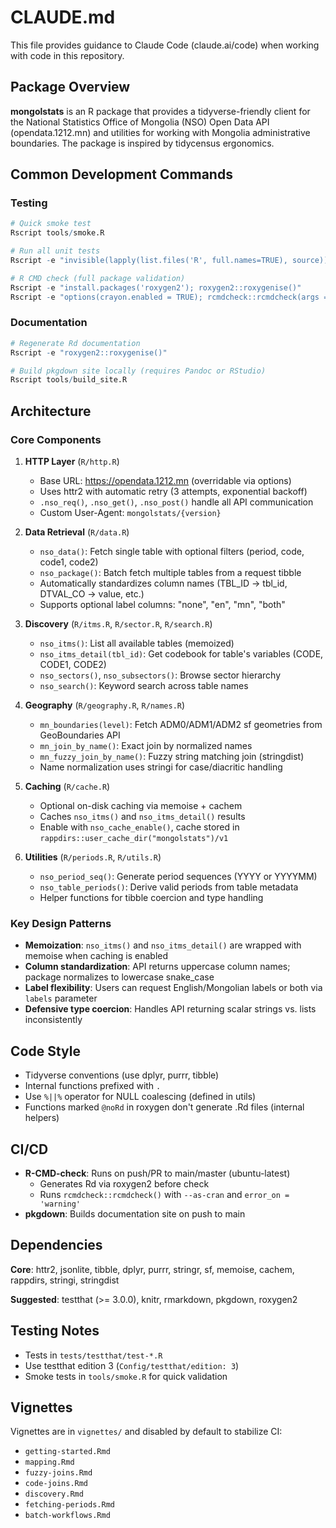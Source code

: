 # CLAUDE.md

This file provides guidance to Claude Code (claude.ai/code) when working with code in this repository.

## Package Overview

**mongolstats** is an R package that provides a tidyverse-friendly client for the National Statistics Office of Mongolia (NSO) Open Data API (opendata.1212.mn) and utilities for working with Mongolia administrative boundaries. The package is inspired by tidycensus ergonomics.

## Common Development Commands

### Testing
```r
# Quick smoke test
Rscript tools/smoke.R

# Run all unit tests
Rscript -e "invisible(lapply(list.files('R', full.names=TRUE), source)); library(testthat); test_dir('tests/testthat', reporter='summary')"

# R CMD check (full package validation)
Rscript -e "install.packages('roxygen2'); roxygen2::roxygenise()"
Rscript -e "options(crayon.enabled = TRUE); rcmdcheck::rcmdcheck(args = c('--no-manual', '--as-cran'), error_on = 'warning', check_dir = 'check')"
```

### Documentation
```r
# Regenerate Rd documentation
Rscript -e "roxygen2::roxygenise()"

# Build pkgdown site locally (requires Pandoc or RStudio)
Rscript tools/build_site.R
```

## Architecture

### Core Components

1. **HTTP Layer** (`R/http.R`)
   - Base URL: https://opendata.1212.mn (overridable via options)
   - Uses httr2 with automatic retry (3 attempts, exponential backoff)
   - `.nso_req()`, `.nso_get()`, `.nso_post()` handle all API communication
   - Custom User-Agent: `mongolstats/{version}`

2. **Data Retrieval** (`R/data.R`)
   - `nso_data()`: Fetch single table with optional filters (period, code, code1, code2)
   - `nso_package()`: Batch fetch multiple tables from a request tibble
   - Automatically standardizes column names (TBL_ID → tbl_id, DTVAL_CO → value, etc.)
   - Supports optional label columns: "none", "en", "mn", "both"

3. **Discovery** (`R/itms.R`, `R/sector.R`, `R/search.R`)
   - `nso_itms()`: List all available tables (memoized)
   - `nso_itms_detail(tbl_id)`: Get codebook for table's variables (CODE, CODE1, CODE2)
   - `nso_sectors()`, `nso_subsectors()`: Browse sector hierarchy
   - `nso_search()`: Keyword search across table names

4. **Geography** (`R/geography.R`, `R/names.R`)
   - `mn_boundaries(level)`: Fetch ADM0/ADM1/ADM2 sf geometries from GeoBoundaries API
   - `mn_join_by_name()`: Exact join by normalized names
   - `mn_fuzzy_join_by_name()`: Fuzzy string matching join (stringdist)
   - Name normalization uses stringi for case/diacritic handling

5. **Caching** (`R/cache.R`)
   - Optional on-disk caching via memoise + cachem
   - Caches `nso_itms()` and `nso_itms_detail()` results
   - Enable with `nso_cache_enable()`, cache stored in `rappdirs::user_cache_dir("mongolstats")/v1`

6. **Utilities** (`R/periods.R`, `R/utils.R`)
   - `nso_period_seq()`: Generate period sequences (YYYY or YYYYMM)
   - `nso_table_periods()`: Derive valid periods from table metadata
   - Helper functions for tibble coercion and type handling

### Key Design Patterns

- **Memoization**: `nso_itms()` and `nso_itms_detail()` are wrapped with memoise when caching is enabled
- **Column standardization**: API returns uppercase column names; package normalizes to lowercase snake_case
- **Label flexibility**: Users can request English/Mongolian labels or both via `labels` parameter
- **Defensive type coercion**: Handles API returning scalar strings vs. lists inconsistently

## Code Style

- Tidyverse conventions (use dplyr, purrr, tibble)
- Internal functions prefixed with `.`
- Use `%||%` operator for NULL coalescing (defined in utils)
- Functions marked `@noRd` in roxygen don't generate .Rd files (internal helpers)

## CI/CD

- **R-CMD-check**: Runs on push/PR to main/master (ubuntu-latest)
  - Generates Rd via roxygen2 before check
  - Runs `rcmdcheck::rcmdcheck()` with `--as-cran` and `error_on = 'warning'`
- **pkgdown**: Builds documentation site on push to main

## Dependencies

**Core**: httr2, jsonlite, tibble, dplyr, purrr, stringr, sf, memoise, cachem, rappdirs, stringi, stringdist

**Suggested**: testthat (>= 3.0.0), knitr, rmarkdown, pkgdown, roxygen2

## Testing Notes

- Tests in `tests/testthat/test-*.R`
- Use testthat edition 3 (`Config/testthat/edition: 3`)
- Smoke tests in `tools/smoke.R` for quick validation

## Vignettes

Vignettes are in `vignettes/` and disabled by default to stabilize CI:
- `getting-started.Rmd`
- `mapping.Rmd`
- `fuzzy-joins.Rmd`
- `code-joins.Rmd`
- `discovery.Rmd`
- `fetching-periods.Rmd`
- `batch-workflows.Rmd`
